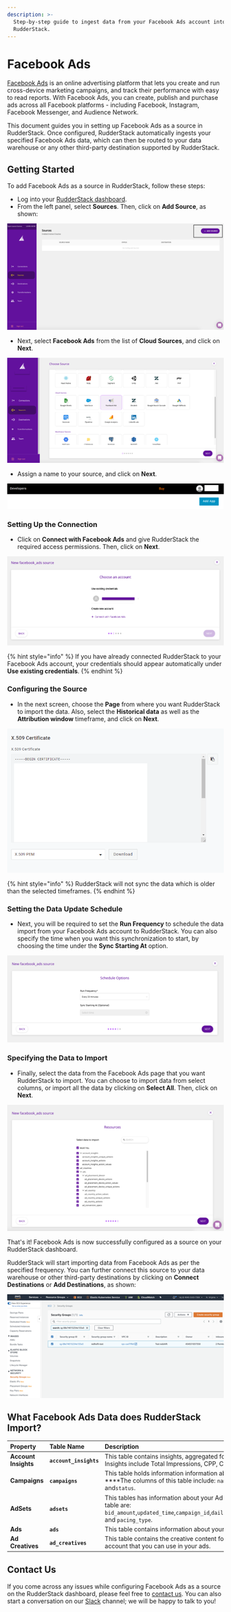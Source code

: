 ```yaml
---
description: >-
  Step-by-step guide to ingest data from your Facebook Ads account into
  RudderStack.
---
```


# Facebook Ads

[Facebook Ads](https://www.facebook.com/business/ads) is an online advertising platform that lets you create and run cross-device marketing campaigns, and track their performance with easy to read reports. With Facebook Ads, you can create, publish and purchase ads across all Facebook platforms - including Facebook, Instagram, Facebook Messenger, and Audience Network.

This document guides you in setting up Facebook Ads as a source in RudderStack. Once configured, RudderStack automatically ingests your specified Facebook Ads data, which can then be routed to your data warehouse or any other third-party destination supported by RudderStack.

## Getting Started

To add Facebook Ads as a source in RudderStack, follow these steps:

* Log into your [RudderStack dashboard](https://app.rudderlabs.com/signup?type=freetrial).
* From the left panel, select **Sources**. Then, click on **Add Source**, as shown:

![](../.gitbook/assets/1%20%284%29%20%283%29%20%283%29%20%283%29%20%283%29.png)

* Next, select **Facebook Ads** from the list of **Cloud Sources**, and click on **Next**.

![](../.gitbook/assets/2%20%281%29.png)

* Assign a name to your source, and click on **Next**.

![](../.gitbook/assets/3%20%282%29.png)

### Setting Up the Connection

* Click on **Connect with Facebook Ads** and give RudderStack the required access permissions. Then, click on **Next**.

![](../.gitbook/assets/4%20%283%29.png)

{% hint style="info" %}
If you have already connected RudderStack to your Facebook Ads account, your credentials should appear automatically under **Use existing credentials**.
{% endhint %}

### Configuring the Source

* In the next screen, choose the **Page** from where you want RudderStack to import the data. Also, select the **Historical data** as well as the **Attribution window** timeframe, and click on **Next**.

![](../.gitbook/assets/5%20%288%29%20%281%29.png)

{% hint style="info" %}
RudderStack will not sync the data which is older than the selected timeframes.
{% endhint %}

### Setting the Data Update Schedule

* Next, you will be required to set the **Run Frequency** to schedule the data import from your Facebook Ads account to RudderStack. You can also specify the time when you want this synchronization to start, by choosing the time under the **Sync Starting At** option.

![](../.gitbook/assets/6%20%287%29.png)

### Specifying the Data to Import

* Finally, select the data from the Facebook Ads page that you want RudderStack to import. You can choose to import data from select columns, or import all the data by clicking on **Select All**. Then, click on **Next**.

![](../.gitbook/assets/7%20%282%29.png)

That's it! Facebook Ads is now successfully configured as a source on your RudderStack dashboard. 

RudderStack will start importing data from Facebook Ads as per the specified frequency. You can further connect this source to your data warehouse or other third-party destinations by clicking on **Connect Destinations** or **Add Destinations**, as shown:

![](../.gitbook/assets/8%20%281%29.png)

## What Facebook Ads Data does RudderStack Import?

| **Property** | **Table Name** | **Description** |
| :--- | :--- | :--- |
| **Account Insights** | **`account_insights`** | This table contains insights, aggregated for the whole account. Insights include Total Impressions, CPP, CPC, Reach, and CPM. |
| **Campaigns** | **`campaigns`** | This table holds information information about your campaigns. ****The columns of this table include: `name`, `objective`, `account_id`,  and`status`. |
| **AdSets** | **`adsets`** | This tables has information about your Ad Sets. The columns of this table are: `bid_amount`,`updated_time`,`campaign_id`,`daily_budget`,`lifetime_budget`, and `pacing_type`. |
| **Ads** | **`ads`** | This table contains information about your Facebook Ads. |
| **Ad Creatives** | **`ad_creatives`** | This table contains the creative content for your Facebook Ads account that you can use in your ads. |

## Contact Us

If you come across any issues while configuring Facebook Ads as a source on the RudderStack dashboard, please feel free to [contact us](mailto:%20contact@rudderstack.com). You can also start a conversation on our [Slack](https://resources.rudderstack.com/join-rudderstack-slack) channel; we will be happy to talk to you!


